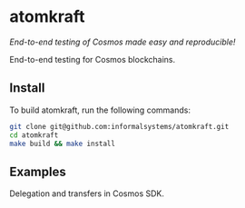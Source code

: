# atomkraft

*End-to-end testing of Cosmos made easy and reproducible!*

End-to-end testing for Cosmos blockchains.

## Install

To build atomkraft, run the following commands:

```sh
git clone git@github.com:informalsystems/atomkraft.git
cd atomkraft
make build && make install
```

## Examples

Delegation and transfers in Cosmos SDK.

